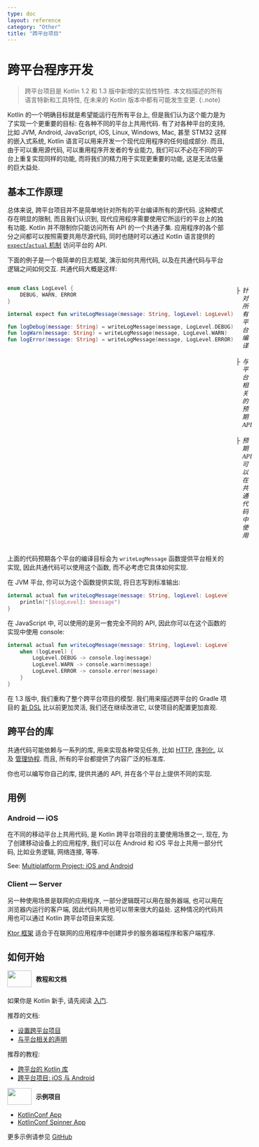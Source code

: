 ```yaml
---
type: doc
layout: reference
category: "Other"
title: "跨平台项目"
---
```


# 跨平台程序开发

> 跨平台项目是 Kotlin 1.2 和 1.3 版中新增的实验性特性. 本文档描述的所有语言特新和工具特性, 在未来的 Kotlin 版本中都有可能发生变更.
{:.note}

Kotlin 的一个明确目标就是希望能运行在所有平台上, 但是我们认为这个能力是为了实现一个更重要的目标: 在各种不同的平台上共用代码.
有了对各种平台的支持, 比如 JVM, Android, JavaScript, iOS, Linux, Windows, Mac, 甚至 STM32 这样的嵌入式系统, Kotlin 语言可以用来开发一个现代应用程序的任何组成部分.
而且, 由于可以重用源代码, 可以重用程序开发者的专业能力, 我们可以不必在不同的平台上重复实现同样的功能, 而将我们的精力用于实现更重要的功能, 这是无法估量的巨大益处.

## 基本工作原理

总体来说, 跨平台项目并不是简单地针对所有的平台编译所有的源代码.
这种模式存在明显的限制, 而且我们认识到, 现代应用程序需要使用它所运行的平台上的独有功能.
Kotlin 并不限制你只能访问所有 API 的一个共通子集.
应用程序的各个部分之间都可以按照需要共用尽源代码, 同时也随时可以通过 Kotlin 语言提供的 [`expect`/`actual` 机制](platform-specific-declarations.html) 访问平台的 API.

下面的例子是一个极简单的日志框架, 演示如何共用代码, 以及在共通代码与平台逻辑之间如何交互.
共通代码大概是这样:

<div style="display:flex">
<div class="sample" markdown="1" theme="idea" data-highlight-only>

```kotlin
enum class LogLevel {
    DEBUG, WARN, ERROR
}

internal expect fun writeLogMessage(message: String, logLevel: LogLevel)

fun logDebug(message: String) = writeLogMessage(message, LogLevel.DEBUG)
fun logWarn(message: String) = writeLogMessage(message, LogLevel.WARN)
fun logError(message: String) = writeLogMessage(message, LogLevel.ERROR)
```

</div>
<div style="margin-left: 5px;white-space: pre-line; line-height: 18px; font-family: Tahoma;">
    <div style="display:flex">├<i style="margin-left:5px">针对所有平台编译</i></div>
    <div style="display:flex">├<i style="margin-left:5px">与平台相关的预期 API</i></div>
    <div style="display:flex">├<i style="margin-left:5px">预期 API 可以在共通代码中使用</i></div>
</div>
</div>

上面的代码预期各个平台的编译目标会为 `writeLogMessage` 函数提供平台相关的实现, 因此共通代码可以使用这个函数, 而不必考虑它具体如何实现.

在 JVM 平台, 你可以为这个函数提供实现, 将日志写到标准输出:

<div class="sample" markdown="1" theme="idea" data-highlight-only>

```kotlin
internal actual fun writeLogMessage(message: String, logLevel: LogLevel) {
    println("[$logLevel]: $message")
}
```

</div>

在 JavaScript 中, 可以使用的是另一套完全不同的 API, 因此你可以在这个函数的实现中使用 console:

<div class="sample" markdown="1" theme="idea" data-highlight-only>

```kotlin
internal actual fun writeLogMessage(message: String, logLevel: LogLevel) {
    when (logLevel) {
        LogLevel.DEBUG -> console.log(message)
        LogLevel.WARN -> console.warn(message)
        LogLevel.ERROR -> console.error(message)
    }
}
```

</div>

在 1.3 版中, 我们重构了整个跨平台项目的模型. 我们用来描述跨平台的 Gradle 项目的 [新 DSL](building-mpp-with-gradle.html) 比以前更加灵活, 我们还在继续改进它, 以使项目的配置更加直观.

## 跨平台的库

共通代码可能依赖与一系列的库, 用来实现各种常见任务, 比如 [HTTP](http://ktor.io/clients/http-client/multiplatform.html), [序列化](https://github.com/Kotlin/kotlinx.serialization), 以及 [管理协程](https://github.com/Kotlin/kotlinx.coroutines).
而且, 所有的平台都提供了内容广泛的标准库.

你也可以编写你自己的库, 提供共通的 API, 并在各个平台上提供不同的实现.

## 用例

### Android — iOS

在不同的移动平台上共用代码, 是 Kotlin 跨平台项目的主要使用场景之一,
现在, 为了创建移动设备上的应用程序, 我们可以在 Android 和 iOS 平台上共用一部分代码, 比如业务逻辑, 网络连接, 等等.

See: [Multiplatform Project: iOS and Android](/docs/tutorials/native/mpp-ios-android.html)

### Client — Server

另一种使用场景是联网的应用程序, 一部分逻辑既可以用在服务器端, 也可以用在浏览器内运行的客户端, 因此代码共用也可以带来很大的益处.
这种情况的代码共用也可以通过 Kotlin 跨平台项目来实现.

[Ktor 框架](https://ktor.io/) 适合于在联网的应用程序中创建异步的服务器端程序和客户端程序.

## 如何开始

<div style="display: flex; align-items: center; margin-bottom: 20px">
    <img src="{{ url_for('asset', path='images/landing/native/book.png') }}" height="38p" width="55" style="margin-right: 10px;">
    <b>教程和文档</b>
</div>

如果你是 Kotlin 新手, 请先阅读 [入门](/docs/reference/basic-syntax.html).

推荐的文档:
- [设置跨平台项目](building-mpp-with-gradle.html#setting-up-a-multiplatform-project)
- [与平台相关的声明](platform-specific-declarations.html)

推荐的教程:
- [跨平台的 Kotlin 库](/docs/tutorials/multiplatform-library.html)
- [跨平台项目: iOS 与 Android](/docs/tutorials/native/mpp-ios-android.html)

<div style="display: flex; align-items: center; margin-bottom: 10px;">
    <img src="{{ url_for('asset', path='images/landing/native/try.png') }}" height="38p" width="55" style="margin-right: 10px;">
    <b>示例项目</b>
</div>

- [KotlinConf App](https://github.com/JetBrains/kotlinconf-app)
- [KotlinConf Spinner App](https://github.com/jetbrains/kotlinconf-spinner)

更多示例请参见 [GitHub](https://github.com/JetBrains/kotlin-examples)
